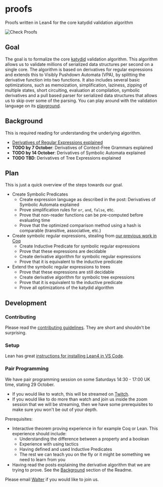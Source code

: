 # proofs

Proofs written in Lean4 for the core katydid validation algorithm

![Check Proofs](https://github.com/katydid/proofs/workflows/Check%20Proofs/badge.svg)

## Goal

The goal is to formalize the core [katydid](https://katydid.github.io/) validation algorithm.  This algorithm allows us to validate millions of serialized data structures per second on a single core.  The algorithm is based on derivatives for regular expressions and extends this to Visibly Pushdown Automata (VPA), by splitting the derivative function into two functions.  It also includes several basic optimizations, such as memoization, simplification, laziness, zipping of multiple states, short circuiting, evaluation at compilation, symbolic derivatives and a pull based parser for serialized data structures that allows us to skip over some of the parsing.  You can play around with the validation language on its [playground](http://katydid.github.io/play/).

## Background

This is required reading for understanding the underlying algorithm.

- [Derivatives of Regular Expressions explained](https://medium.com/@awalterschulze/how-to-take-the-derivative-of-a-regular-expression-explained-2e7cea15028d)
- **TODO by 7 October**: Derivatives of Context-Free Grammars explained
- **TODO by 14 October**: Derivatives of Symbolic Automata explained
- **TODO TBD**: Derivatives of Tree Expressions explained

## Plan

This is just a quick overview of the steps towards our goal.

- Create Symbolic Predicates
  + Create expression language as described in the post: Derivatives of Symbolic Automata explained
  + Prove simplification rules for `or`, `and`, `false`, etc.
  + Prove that non-reader functions can be pre-computed before evaluating time
  + Prove that the optimized comparison method using a hash is comparable (transitive, associative, etc.)
- Create symbolic regular expressions, stealing from [our previous work in Coq](https://github.com/awalterschulze/regex-reexamined-coq/)
  + Create Inductive Predicate for symbolic regular expressions
  + Prove that these expressions are decidable
  + Create derivative algorithm for symbolic regular expressions
  + Prove that it is equivalent to the inductive predicate
- Extend the symbolic regular expressions to trees
  + Prove that these expressions are still decidable
  + Create derivative algorithm for symbolic tree expressions
  + Prove that it is equivalent to the inductive predicate
  + Prove all optimizations of the katydid algorithm

## Development

### Contributing

Please read the [contributing guidelines](https://github.com/awalterschulze/regex-reexamined-coq/blob/master/CONTRIBUTING.md).  They are short and shouldn't be surprising.

### Setup

Lean has great [instructions for installing Lean4 in VS Code](https://github.com/leanprover/lean4/blob/master/doc/quickstart.md).

### Pair Programming

We have pair programming session on some Saturdays 14:30 - 17:00 UK time, stating 29 October. 

- If you would like to watch, this will be streamed on [Twitch](https://www.twitch.tv/awalterschulze).
- If you would like to do more than watch and join us inside the zoom session that we will be streaming, then we have some prerequisites to make sure you won't be out of your depth.

Prerequisites:
- Interactive theorem proving experience in for example Coq or Lean. This experience should include:
  + Understanding the difference between a property and a boolean
  + Experience with using tactics
  + Having defined and used Inductive Predicates
  + The rest we can teach you on the fly or it might be something we need to learn from you
- Having read the posts explaining the derivative algorithm that we are trying to prove.  See the [Background](https://github.com/katydid/proofs#background) section of the Readme.

Please email [Walter](https://github.com/awalterschulze) if you would like to join us.

